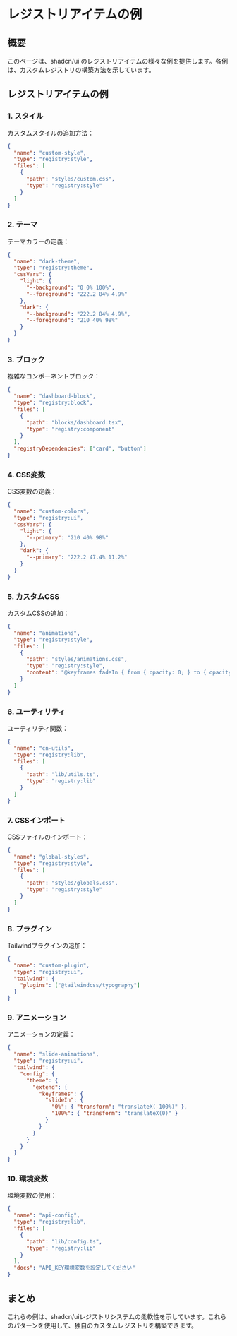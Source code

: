 # レジストリアイテムの例

## 概要

このページは、shadcn/ui のレジストリアイテムの様々な例を提供します。各例は、カスタムレジストリの構築方法を示しています。

## レジストリアイテムの例

### 1. スタイル

カスタムスタイルの追加方法：

```json
{
  "name": "custom-style",
  "type": "registry:style",
  "files": [
    {
      "path": "styles/custom.css",
      "type": "registry:style"
    }
  ]
}
```

### 2. テーマ

テーマカラーの定義：

```json
{
  "name": "dark-theme",
  "type": "registry:theme",
  "cssVars": {
    "light": {
      "--background": "0 0% 100%",
      "--foreground": "222.2 84% 4.9%"
    },
    "dark": {
      "--background": "222.2 84% 4.9%",
      "--foreground": "210 40% 98%"
    }
  }
}
```

### 3. ブロック

複雑なコンポーネントブロック：

```json
{
  "name": "dashboard-block",
  "type": "registry:block",
  "files": [
    {
      "path": "blocks/dashboard.tsx",
      "type": "registry:component"
    }
  ],
  "registryDependencies": ["card", "button"]
}
```

### 4. CSS変数

CSS変数の定義：

```json
{
  "name": "custom-colors",
  "type": "registry:ui",
  "cssVars": {
    "light": {
      "--primary": "210 40% 98%"
    },
    "dark": {
      "--primary": "222.2 47.4% 11.2%"
    }
  }
}
```

### 5. カスタムCSS

カスタムCSSの追加：

```json
{
  "name": "animations",
  "type": "registry:style",
  "files": [
    {
      "path": "styles/animations.css",
      "type": "registry:style",
      "content": "@keyframes fadeIn { from { opacity: 0; } to { opacity: 1; } }"
    }
  ]
}
```

### 6. ユーティリティ

ユーティリティ関数：

```json
{
  "name": "cn-utils",
  "type": "registry:lib",
  "files": [
    {
      "path": "lib/utils.ts",
      "type": "registry:lib"
    }
  ]
}
```

### 7. CSSインポート

CSSファイルのインポート：

```json
{
  "name": "global-styles",
  "type": "registry:style",
  "files": [
    {
      "path": "styles/globals.css",
      "type": "registry:style"
    }
  ]
}
```

### 8. プラグイン

Tailwindプラグインの追加：

```json
{
  "name": "custom-plugin",
  "type": "registry:ui",
  "tailwind": {
    "plugins": ["@tailwindcss/typography"]
  }
}
```

### 9. アニメーション

アニメーションの定義：

```json
{
  "name": "slide-animations",
  "type": "registry:ui",
  "tailwind": {
    "config": {
      "theme": {
        "extend": {
          "keyframes": {
            "slideIn": {
              "0%": { "transform": "translateX(-100%)" },
              "100%": { "transform": "translateX(0)" }
            }
          }
        }
      }
    }
  }
}
```

### 10. 環境変数

環境変数の使用：

```json
{
  "name": "api-config",
  "type": "registry:lib",
  "files": [
    {
      "path": "lib/config.ts",
      "type": "registry:lib"
    }
  ],
  "docs": "API_KEY環境変数を設定してください"
}
```

## まとめ

これらの例は、shadcn/uiレジストリシステムの柔軟性を示しています。これらのパターンを使用して、独自のカスタムレジストリを構築できます。
